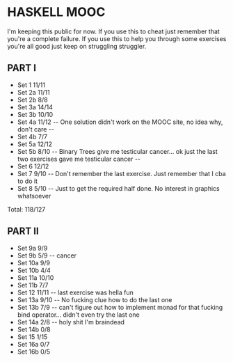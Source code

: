 # HASKELL MOOC

I'm keeping this public for now. If you use this to cheat just remember that you're a complete failure. If you use this to help you through some exercises you're all good just keep on struggling struggler.

## PART I

- Set 1 11/11
- Set 2a 11/11
- Set 2b 8/8
- Set 3a 14/14
- Set 3b 10/10
- Set 4a 11/12 -- One solution didn't work on the MOOC site, no idea why, don't care --
- Set 4b 7/7
- Set 5a 12/12
- Set 5b 8/10 -- Binary Trees give me testicular cancer... ok just the last two exercises gave me testicular cancer --
- Set 6 12/12
- Set 7 9/10 -- Don't remember the last exercise. Just remember that I cba to do it
- Set 8 5/10 -- Just to get the required half done. No interest in graphics whatsoever

Total: 118/127

## PART II

- Set 9a 9/9
- Set 9b 5/9 -- cancer
- Set 10a 9/9
- Set 10b 4/4
- Set 11a 10/10
- Set 11b 7/7
- Set 12 11/11 -- last exercise was hella fun
- Set 13a 9/10 -- No fucking clue how to do the last one
- Set 13b 7/9 -- can't figure out how to implement monad for that fucking bind operator... didn't even try the last one
- Set 14a 2/8 -- holy shit I'm braindead
- Set 14b 0/8
- Set 15 1/15
- Set 16a 0/7
- Set 16b 0/5
